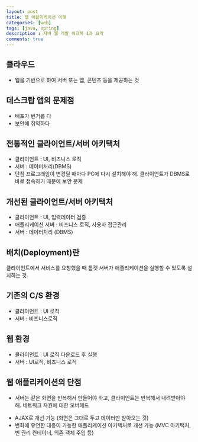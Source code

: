 ```yaml
---
layout: post
title: 웹 애플리케이션 이해
categories: [web]
tags: [java, spring]
description : 자바 웹 개발 워크북 1과 요약
comments: true
---
```



## 클라우드
- 웹을 기반으로 하여 서버 또는 앱, 콘텐츠 등을 제공하는 것

## 데스크탑 앱의 문제점
- 배포가 번거롭 다
- 보안에 취약하다

## 전통적인 클라이언트/서버 아키택처
- 클라이언트 : UI, 비즈니스 로직
- 서버 : 데이터처리(DBMS)
- 단점
     프로그래임이 변경딜 때마다 PC에 다시 설치해야 해.
     클라이언트가 DBMS로 바로 접속하기 때문에 보안 문제

## 개선된 클라이언트/서버 아키택처
- 클라이언트 : UI, 입력데이터 검증
- 애플리케이션 서버 : 비즈니스 로직, 사용자 접근관리
- 서버 : 데이터처리 (DBMS)

## 배치(Deployment)란
클라이언트에서 서비스를 요청했을 때 톰캣 서버가 애플리케이션을 실행할 수 있도록 설치하는 것.

## 기존의 C/S 환경
- 클라이언트 : UI 로직
- 서버 : 비즈니스로직

## 웹 환경
- 클라이언트 : UI 로직 다운로드 후 실행
- 서버 : UI로직, 비즈니스 로직

## 웹 애플리케이션의 단점
- 서버는 같은 화면을 반복해서 만들어야 하고, 클라이언트는 반복해서 내려받아야 해. 네트워크 자원에 대한 오버헤드
+ AJAX로 개선 가능 (화면은 그대로 두고 데이터만 받아오는 것)
+ 변화에 유연한 대응이 가능한 애플리케이션 아키택처로 개선 가능 (MVC 아키택처,  빈 관리 컨테이너, 의존 객체 주입 등)

